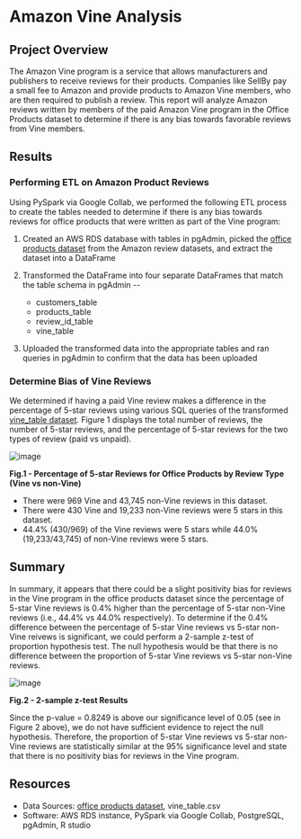 # Amazon Vine Analysis
## Project Overview

The Amazon Vine program is a service that allows manufacturers and publishers to receive reviews for their products. Companies like SellBy pay a small fee to Amazon and provide products to Amazon Vine members, who are then required to publish a review. This report will analyze Amazon reviews written by members of the paid Amazon Vine program in the Office Products dataset to determine if there is any bias towards favorable reviews from Vine members. 
## Results
### Performing ETL on Amazon Product Reviews

Using PySpark via Google Collab, we performed the following ETL process to create the tables needed to determine if there is any bias towards reviews for office products that were written as part of the Vine program: 

1. Created an AWS RDS database with tables in pgAdmin, picked the [office products dataset](https://s3.amazonaws.com/amazon-reviews-pds/tsv/amazon_reviews_us_Office_Products_v1_00.tsv.gz) from the Amazon review datasets, and extract the dataset into a DataFrame 

2. Transformed the DataFrame into four separate DataFrames that match the table schema in pgAdmin --
    - customers_table
    - products_table
    - review_id_table
    - vine_table

3. Uploaded the transformed data into the appropriate tables and ran queries in pgAdmin to confirm that the data has been uploaded

### Determine Bias of Vine Reviews

We determined if having a paid Vine review makes a difference in the percentage of 5-star reviews using various SQL queries of the transformed [vine_table dataset](/vine_table.csv). Figure 1 displays the total number of reviews, the number of 5-star reviews, and the percentage of 5-star reviews for the two types of review (paid vs unpaid).

![image](https://user-images.githubusercontent.com/99936542/174420278-2e9e4fb4-dbe5-4f7c-aac9-f8bdc69ee9c4.png)

<b>Fig.1 - Percentage of 5-star Reviews for Office Products by Review Type (Vine vs non-Vine)</b> 

- There were 969 Vine and 43,745 non-Vine reviews in this dataset.
- There were 430 Vine and 19,233 non-Vine reviews were 5 stars in this dataset.
- 44.4% (430/969) of the Vine reviews were 5 stars while 44.0% (19,233/43,745) of non-Vine reviews were 5 stars.
## Summary

In summary, it appears that there could be a slight positivity bias for reviews in the Vine program in the office products dataset since the percentage of 5-star Vine reviews is 0.4% higher than the percentage of 5-star non-Vine reviews (i.e., 44.4% vs 44.0% respectively). To determine if the 0.4% difference between the percentage of 5-star Vine reviews vs 5-star non-Vine reivews is significant, we could perform a 2-sample z-test of proportion hypothesis test. The null hypothesis would be that there is no difference between the proportion of 5-star Vine reviews vs 5-star non-Vine reviews. 

![image](https://user-images.githubusercontent.com/99936542/174519925-f02595a2-7b8c-4013-9834-ca697585b7c8.png)

<b>Fig.2 - 2-sample z-test Results </b> 

Since the p-value = 0.8249 is above our significance level of 0.05 (see in Figure 2 above), we do not have sufficient evidence to reject the null hypothesis. Therefore, the proportion of 5-star Vine reviews vs 5-star non-Vine reviews are statistically similar at the 95% significance level and state that there is no positivity bias for reviews in the Vine program.   
 
## Resources
- Data Sources: [office products dataset](https://s3.amazonaws.com/amazon-reviews-pds/tsv/amazon_reviews_us_Office_Products_v1_00.tsv.gz), vine_table.csv
- Software: AWS RDS instance, PySpark via Google Collab, PostgreSQL, pgAdmin, R studio